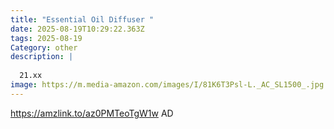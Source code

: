 ```yaml
---
title: "Essential Oil Diffuser "
date: 2025-08-19T10:29:22.363Z
tags: 2025-08-19
Category: other
description: |
  
  21.xx
image: https://m.media-amazon.com/images/I/81K6T3Psl-L._AC_SL1500_.jpg
---
```

https://amzlink.to/az0PMTeoTgW1w
AD